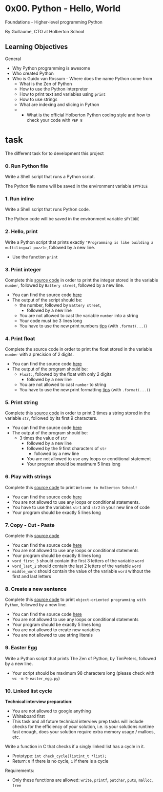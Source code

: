 # 0x00. Python - Hello, World

Foundations - Higher-level programming  Python

By Guillaume, CTO at Holberton School

## Learning Objectives

General 

 - Why Python programming is awesome
  - Who created Python
   - Who is Guido van Rossum
    - Where does the name Python come from
     - What is the Zen of Python
      - How to use the Python interpreter
      -   How to print text and variables using  `print`
      -   How to use strings
      -   What are indexing and slicing in Python
      - -   What is the official Holberton Python coding style and how to check your code with  `PEP 8` 

# task

The different task for to development this project

### 0. Run Python file

Write a Shell script that runs a Python script.

The Python file name will be saved in the environment variable  `$PYFILE`


### 1. Run inline
Write a Shell script that runs Python code.

The Python code will be saved in the environment variable  `$PYCODE`

### 2. Hello, print

Write a Python script that prints exactly `"Programming is like building a multilingual puzzle`, followed by a new line.
-   Use the function  `print`

### 3. Print integer

Complete this  [source code](https://github.com/holbertonschool/0x00.py/blob/master/3-print_number.py "source code")  in order to print the integer stored in the variable  `number`, followed by  `Battery street`, followed by a new line.

-   You can find the source code  [here](https://github.com/holbertonschool/0x00.py/blob/master/3-print_number.py "here")
-   The output of the script should be:
    -   the number, followed by  `Battery street`,
        -   followed by a new line
	-   You are not allowed to cast the variable  `number`  into a string
	-   Your code must be 3 lines long
	-   You have to use the new print numbers  [tips](https://intranet.hbtn.io/rltoken/k33L_JH5NMcE3c4LsUkVlA "tips")  (with  `.format(...)`)

### 4. Print float

Complete the source code in order to print the float stored in the variable  `number`  with a precision of 2 digits.

-   You can find the source code  [here](https://github.com/holbertonschool/0x00.py/blob/master/4-print_float.py "here")
-   The output of the program should be:
    -   `Float:`, followed by the float with only 2 digits
        -   followed by a new line
	-   You are not allowed to cast  `number`  to string
	-   You have to use the new print formatting  [tips](https://intranet.hbtn.io/rltoken/CLkyFheLlanPlBS4ySOg7A "tips")  (with  `.format(...)`)

### 5. Print string

Complete this  [source code](https://github.com/holbertonschool/0x00.py/blob/master/5-print_string.py "source code")  in order to print 3 times a string stored in the variable  `str`, followed by its first 9 characters.

-   You can find the source code  [here](https://github.com/holbertonschool/0x00.py/blob/master/5-print_string.py "here")
-   The output of the program should be:
    -   3 times the value of  `str`
        -   followed by a new line
	    -   followed by the 9 first characters of  `str`
	        -   followed by a new line
		-   You are not allowed to use any loops or conditional statement
		-   Your program should be maximum 5 lines long

### 6. Play with strings

Complete this  [source code](https://github.com/holbertonschool/0x00.py/blob/master/6-concat.py "source code")  to print  `Welcome to Holberton School!`

-   You can find the source code  [here](https://github.com/holbertonschool/0x00.py/blob/master/6-concat.py "here")
-   You are not allowed to use any loops or conditional statements.
-   You have to use the variables  `str1`  and  `str2`  in your new line of code
-   Your program should be exactly 5 lines long

### 7. Copy - Cut - Paste

Complete this  [source code](https://github.com/holbertonschool/0x00.py/blob/master/7-edges.py "source code")

-   You can find the source code  [here](https://github.com/holbertonschool/0x00.py/blob/master/7-edges.py "here")
-   You are not allowed to use any loops or conditional statements
-   Your program should be exactly 8 lines long
-   `word_first_3`  should contain the first 3 letters of the variable  `word`
-   `word_last_2`  should contain the last 2 letters of the variable  `word`
-   `middle_word`  should contain the value of the variable  `word`  without the first and last letters

### 8. Create a new sentence

Complete this  [source code](https://github.com/holbertonschool/0x00.py/blob/master/8-concat_edges.py "source code")  to print  `object-oriented programming with Python`, followed by a new line.

-   You can find the source code  [here](https://github.com/holbertonschool/0x00.py/blob/master/8-concat_edges.py "here")
-   You are not allowed to use any loops or conditional statements
-   Your program should be exactly 5 lines long
-   You are not allowed to create new variables
-   You are not allowed to use string literals

### 9. Easter Egg

Write a Python script that prints The Zen of Python, by TimPeters, followed by a new line.

-   Your script should be maximum 98 characters long (please check with  `wc -m 9-easter_egg.py`)

### 10. Linked list cycle

**Technical interview preparation**:

-   You are not allowed to google anything
-   Whiteboard first
-   This task and all future technical interview prep tasks will include checks for the efficiency of your solution, i.e. is your solutions runtime fast enough, does your solution require extra memory usage / mallocs, etc.

Write a function in C that checks if a singly linked list has a cycle in it.

-   Prototype:  `int check_cycle(listint_t *list);`
-   Return:  `0`  if there is no cycle,  `1`  if there is a cycle

Requirements:

-   Only these functions are allowed:  `write`,  `printf`,  `putchar`,  `puts`,  `malloc`,  `free`

